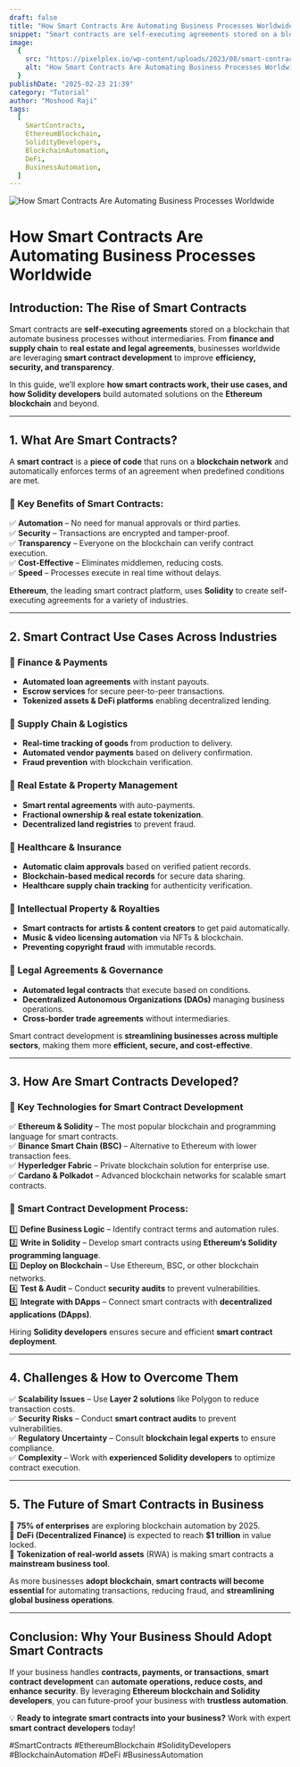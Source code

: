 ```yaml
---
draft: false
title: "How Smart Contracts Are Automating Business Processes Worldwide"
snippet: "Smart contracts are self-executing agreements stored on a blockchain that automate business processes without intermediaries. From finance and supply chain to real estate and legal agreements, businesses worldwide are leveraging smart contract development to improve efficiency, security, and transparency."
image:
  {
    src: "https://pixelplex.io/wp-content/uploads/2023/08/smart-contract-use-cases-meta.jpg",
    alt: "How Smart Contracts Are Automating Business Processes Worldwide",
  }
publishDate: "2025-02-23 21:39"
category: "Tutorial"
author: "Moshood Raji"
tags:
  [
    SmartContracts,
    EthereumBlockchain,
    SolidityDevelopers,
    BlockchainAutomation,
    DeFi,
    BusinessAutomation,
  ]
---
```


![How Smart Contracts Are Automating Business Processes Worldwide](https://pixelplex.io/wp-content/uploads/2023/08/smart-contract-use-cases-meta.jpg)

# **How Smart Contracts Are Automating Business Processes Worldwide**

## **Introduction: The Rise of Smart Contracts**

Smart contracts are **self-executing agreements** stored on a blockchain that automate business processes without intermediaries. From **finance and supply chain** to **real estate and legal agreements**, businesses worldwide are leveraging **smart contract development** to improve **efficiency, security, and transparency**.

In this guide, we’ll explore **how smart contracts work, their use cases, and how Solidity developers** build automated solutions on the **Ethereum blockchain** and beyond.

---

## **1. What Are Smart Contracts?**

A **smart contract** is a **piece of code** that runs on a **blockchain network** and automatically enforces terms of an agreement when predefined conditions are met.

### **🔹 Key Benefits of Smart Contracts:**

✅ **Automation** – No need for manual approvals or third parties.  
✅ **Security** – Transactions are encrypted and tamper-proof.  
✅ **Transparency** – Everyone on the blockchain can verify contract execution.  
✅ **Cost-Effective** – Eliminates middlemen, reducing costs.  
✅ **Speed** – Processes execute in real time without delays.

**Ethereum**, the leading smart contract platform, uses **Solidity** to create self-executing agreements for a variety of industries.

---

## **2. Smart Contract Use Cases Across Industries**

### **🔹 Finance & Payments**

- **Automated loan agreements** with instant payouts.
- **Escrow services** for secure peer-to-peer transactions.
- **Tokenized assets & DeFi platforms** enabling decentralized lending.

### **🔹 Supply Chain & Logistics**

- **Real-time tracking of goods** from production to delivery.
- **Automated vendor payments** based on delivery confirmation.
- **Fraud prevention** with blockchain verification.

### **🔹 Real Estate & Property Management**

- **Smart rental agreements** with auto-payments.
- **Fractional ownership & real estate tokenization**.
- **Decentralized land registries** to prevent fraud.

### **🔹 Healthcare & Insurance**

- **Automatic claim approvals** based on verified patient records.
- **Blockchain-based medical records** for secure data sharing.
- **Healthcare supply chain tracking** for authenticity verification.

### **🔹 Intellectual Property & Royalties**

- **Smart contracts for artists & content creators** to get paid automatically.
- **Music & video licensing automation** via NFTs & blockchain.
- **Preventing copyright fraud** with immutable records.

### **🔹 Legal Agreements & Governance**

- **Automated legal contracts** that execute based on conditions.
- **Decentralized Autonomous Organizations (DAOs)** managing business operations.
- **Cross-border trade agreements** without intermediaries.

Smart contract development is **streamlining businesses across multiple sectors**, making them more **efficient, secure, and cost-effective**.

---

## **3. How Are Smart Contracts Developed?**

### **🔹 Key Technologies for Smart Contract Development**

✅ **Ethereum & Solidity** – The most popular blockchain and programming language for smart contracts.  
✅ **Binance Smart Chain (BSC)** – Alternative to Ethereum with lower transaction fees.  
✅ **Hyperledger Fabric** – Private blockchain solution for enterprise use.  
✅ **Cardano & Polkadot** – Advanced blockchain networks for scalable smart contracts.

### **🔹 Smart Contract Development Process:**

1️⃣ **Define Business Logic** – Identify contract terms and automation rules.  
2️⃣ **Write in Solidity** – Develop smart contracts using **Ethereum’s Solidity programming language**.  
3️⃣ **Deploy on Blockchain** – Use Ethereum, BSC, or other blockchain networks.  
4️⃣ **Test & Audit** – Conduct **security audits** to prevent vulnerabilities.  
5️⃣ **Integrate with DApps** – Connect smart contracts with **decentralized applications (DApps)**.

Hiring **Solidity developers** ensures secure and efficient **smart contract deployment**.

---

## **4. Challenges & How to Overcome Them**

✅ **Scalability Issues** – Use **Layer 2 solutions** like Polygon to reduce transaction costs.  
✅ **Security Risks** – Conduct **smart contract audits** to prevent vulnerabilities.  
✅ **Regulatory Uncertainty** – Consult **blockchain legal experts** to ensure compliance.  
✅ **Complexity** – Work with **experienced Solidity developers** to optimize contract execution.

---

## **5. The Future of Smart Contracts in Business**

🚀 **75% of enterprises** are exploring blockchain automation by 2025.  
🚀 **DeFi (Decentralized Finance)** is expected to reach **$1 trillion** in value locked.  
🚀 **Tokenization of real-world assets** (RWA) is making smart contracts a **mainstream business tool**.

As more businesses **adopt blockchain**, **smart contracts will become essential** for automating transactions, reducing fraud, and **streamlining global business operations**.

---

## **Conclusion: Why Your Business Should Adopt Smart Contracts**

If your business handles **contracts, payments, or transactions**, **smart contract development** can **automate operations, reduce costs, and enhance security**. By leveraging **Ethereum blockchain and Solidity developers**, you can future-proof your business with **trustless automation**.

💡 **Ready to integrate smart contracts into your business?** Work with expert **smart contract developers** today!

#SmartContracts #EthereumBlockchain #SolidityDevelopers #BlockchainAutomation #DeFi #BusinessAutomation
